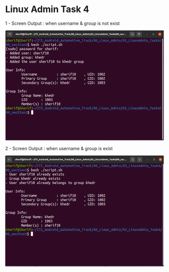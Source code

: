 # Linux Admin Task 4

1 - Screen Output : when username & group is not exist


![add user & group](https://github.com/Khedr05/ITI_Android_Automotive_Track/blob/main/00_Linux_Admin/03_LinuxAdmin_Task4/00_section1/snip/add.png)


2 - Screen Output : when username & group is exist


![is exist](https://github.com/Khedr05/ITI_Android_Automotive_Track/blob/main/00_Linux_Admin/03_LinuxAdmin_Task4/00_section1/snip/exist.png)







    










